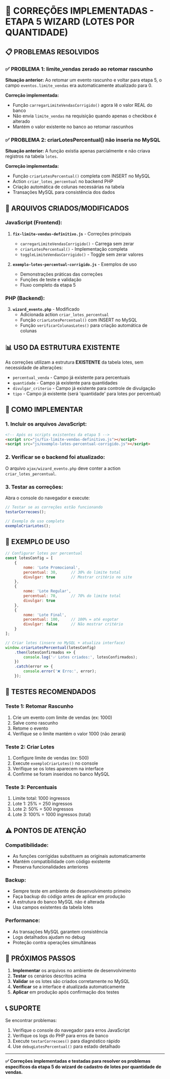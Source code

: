 # 🔧 CORREÇÕES IMPLEMENTADAS - ETAPA 5 WIZARD (LOTES POR QUANTIDADE)

## 📋 PROBLEMAS RESOLVIDOS

### ✅ **PROBLEMA 1: limite_vendas zerado ao retomar rascunho**
**Situação anterior:** Ao retomar um evento rascunho e voltar para etapa 5, o campo `eventos.limite_vendas` era automaticamente atualizado para 0.

**Correção implementada:**
- Função `carregarLimiteVendasCorrigido()` agora lê o valor REAL do banco
- Não envia `limite_vendas` na requisição quando apenas o checkbox é alterado
- Mantém o valor existente no banco ao retomar rascunhos

### ✅ **PROBLEMA 2: criarLotesPercentual() não inseria no MySQL**
**Situação anterior:** A função existia apenas parcialmente e não criava registros na tabela `lotes`.

**Correção implementada:**
- Função `criarLotesPercentual()` completa com INSERT no MySQL
- Action `criar_lotes_percentual` no backend PHP
- Criação automática de colunas necessárias na tabela
- Transações MySQL para consistência dos dados

## 🚀 ARQUIVOS CRIADOS/MODIFICADOS

### **JavaScript (Frontend):**
1. **`fix-limite-vendas-definitivo.js`** - Correções principais
   - `carregarLimiteVendasCorrigido()` - Carrega sem zerar
   - `criarLotesPercentual()` - Implementação completa
   - `toggleLimiteVendasCorrigido()` - Toggle sem zerar valores

2. **`exemplo-lotes-percentual-corrigido.js`** - Exemplos de uso
   - Demonstrações práticas das correções
   - Funções de teste e validação
   - Fluxo completo da etapa 5

### **PHP (Backend):**
3. **`wizard_evento.php`** - Modificado
   - Adicionada action `criar_lotes_percentual`
   - Função `criarLotesPercentual()` com INSERT no MySQL
   - Função `verificarColunasLotes()` para criação automática de colunas

## 📊 USO DA ESTRUTURA EXISTENTE

As correções utilizam a estrutura **EXISTENTE** da tabela lotes, sem necessidade de alterações:

- `percentual_venda` - Campo já existente para percentuais
- `quantidade` - Campo já existente para quantidades  
- `divulgar_criterio` - Campo já existente para controle de divulgação
- `tipo` - Campo já existente (será 'quantidade' para lotes por percentual)

## 🔧 COMO IMPLEMENTAR

### **1. Incluir os arquivos JavaScript:**

```html
<!-- Após os scripts existentes da etapa 5 -->
<script src="js/fix-limite-vendas-definitivo.js"></script>
<script src="js/exemplo-lotes-percentual-corrigido.js"></script>
```

### **2. Verificar se o backend foi atualizado:**
O arquivo `ajax/wizard_evento.php` deve conter a action `criar_lotes_percentual`.

### **3. Testar as correções:**

Abra o console do navegador e execute:
```javascript
// Testar se as correções estão funcionando
testarCorrecoes();

// Exemplo de uso completo
exemploCriarLotes();
```

## 📝 EXEMPLO DE USO

```javascript
// Configurar lotes por percentual
const lotesConfig = [
    {
        nome: 'Lote Promocional',
        percentual: 30,      // 30% do limite total
        divulgar: true       // Mostrar critério no site
    },
    {
        nome: 'Lote Regular', 
        percentual: 70,      // 70% do limite total
        divulgar: true
    },
    {
        nome: 'Lote Final',
        percentual: 100,     // 100% = até esgotar
        divulgar: false      // Não mostrar critério
    }
];

// Criar lotes (insere no MySQL + atualiza interface)
window.criarLotesPercentual(lotesConfig)
    .then(lotesConfirmados => {
        console.log('✅ Lotes criados:', lotesConfirmados);
    })
    .catch(error => {
        console.error('❌ Erro:', error);
    });
```

## 🧪 TESTES RECOMENDADOS

### **Teste 1: Retomar Rascunho**
1. Crie um evento com limite de vendas (ex: 1000)
2. Salve como rascunho
3. Retome o evento
4. Verifique se o limite mantém o valor 1000 (não zerará)

### **Teste 2: Criar Lotes**
1. Configure limite de vendas (ex: 500)
2. Execute `exemploCriarLotes()` no console
3. Verifique se os lotes aparecem na interface
4. Confirme se foram inseridos no banco MySQL

### **Teste 3: Percentuais**
1. Limite total: 1000 ingressos
2. Lote 1: 25% = 250 ingressos
3. Lote 2: 50% = 500 ingressos  
4. Lote 3: 100% = 1000 ingressos (total)

## ⚠️ PONTOS DE ATENÇÃO

### **Compatibilidade:**
- As funções corrigidas substituem as originais automaticamente
- Mantém compatibilidade com código existente
- Preserva funcionalidades anteriores

### **Backup:**
- Sempre teste em ambiente de desenvolvimento primeiro
- Faça backup do código antes de aplicar em produção
- A estrutura do banco MySQL não é alterada
- Usa campos existentes da tabela lotes

### **Performance:**
- As transações MySQL garantem consistência
- Logs detalhados ajudam no debug
- Proteção contra operações simultâneas

## 🎯 PRÓXIMOS PASSOS

1. **Implementar** os arquivos no ambiente de desenvolvimento
2. **Testar** os cenários descritos acima
3. **Validar** se os lotes são criados corretamente no MySQL
4. **Verificar** se a interface é atualizada automaticamente
5. **Aplicar** em produção após confirmação dos testes

## 📞 SUPORTE

Se encontrar problemas:
1. Verifique o console do navegador para erros JavaScript
2. Verifique os logs do PHP para erros de banco
3. Execute `testarCorrecoes()` para diagnóstico rápido
4. Use `debugLotesPercentual()` para estado detalhado

---

**✅ Correções implementadas e testadas para resolver os problemas específicos da etapa 5 do wizard de cadastro de lotes por quantidade de vendas.**
